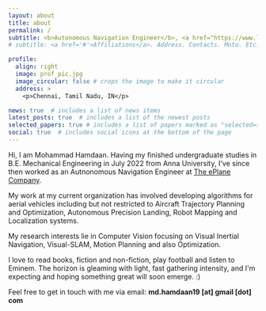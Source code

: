 ```yaml
---
layout: about
title: about
permalink: /
subtitle: <b>Autonomous Navigation Engineer</b>, <a href="https://www.linkedin.com/company/the-eplane-company/mycompany/">The ePlane Company</a>
# subtitle: <a href='#'>Affiliations</a>. Address. Contacts. Moto. Etc.

profile:
  align: right
  image: prof_pic.jpg
  image_circular: false # crops the image to make it circular
  address: >
    <p>Chennai, Tamil Nadu, IN</p>

news: true  # includes a list of news items
latest_posts: true  # includes a list of the newest posts
selected_papers: true # includes a list of papers marked as "selected={true}"
social: true  # includes social icons at the bottom of the page
---
```

Hi, I am Mohammad Hamdaan. Having my finished undergraduate studies in B.E. Mechanical Engineering in July 2022 from Anna University, I've since then worked as an Autnonomous Navigation Engineer at <a href="https://www.linkedin.com/company/the-eplane-company/mycompany/">The ePlane Company</a>. 

My work at my current organization has involved developing algorithms for aerial vehicles including but not restricted to Aircraft Trajectory Planning and Optimization, Autonomous Precision Landing, Robot Mapping and Localization systems. 

My research interests lie in Computer Vision focusing on Visual Inertial Navigation, Visual-SLAM, Motion Planning and also Optimization. 

I love to read books, fiction and non-fiction, play football and listen to Eminem. The horizon is gleaming with light, fast gathering intensity, and I'm expecting and hoping something great will soon emerge. :)

Feel free to get in touch with me via email: <b>md.hamdaan19 [at] gmail [dot] com</b>


<!-- Write your biography here. Tell the world about yourself. Link to your favorite [subreddit](http://reddit.com). You can put a picture in, too. The code is already in, just name your picture `prof_pic.jpg` and put it in the `img/` folder.

Hey everyone, I am Mohammad Hamdaan. 

Put your address / P.O. box / other info right below your picture. You can also disable any of these elements by editing `profile` property of the YAML header of your `_pages/about.md`. Edit `_bibliography/papers.bib` and Jekyll will render your [publications page](/al-folio/publications/) automatically.

Link to your social media connections, too. This theme is set up to use [Font Awesome icons](http://fortawesome.github.io/Font-Awesome/) and [Academicons](https://jpswalsh.github.io/academicons/), like the ones below. Add your Facebook, Twitter, LinkedIn, Google Scholar, or just disable all of them. -->



